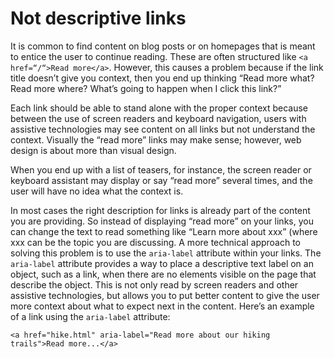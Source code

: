 # Not descriptive links

It is common to find content on blog posts or on homepages that is meant to entice the user to continue reading. These are often structured like `<a href=“/“>Read more</a>`. However, this causes a problem because if the link title doesn’t give you context, then you end up thinking “Read more what? Read more where? What’s going to happen when I click this link?”

Each link should be able to stand alone with the proper context because between the use of screen readers and keyboard navigation, users with assistive technologies may see content on all links but not understand the context. Visually the “read more” links may make sense; however, web design is about more than visual design.

When you end up with a list of teasers, for instance, the screen reader or keyboard assistant may display or say “read more” several times, and the user will have no idea what the context is.

In most cases the right description for links is already part of the content you are providing. So instead of displaying “read more” on your links, you can change the text to read something like “Learn more about xxx” \(where xxx can be the topic you are discussing. A more technical approach to solving this problem is to use the `aria-label` attribute within your links. The `aria-label` attribute provides a way to place a descriptive text label on an object, such as a link, when there are no elements visible on the page that describe the object. This is not only read by screen readers and other assistive technologies, but allows you to put better content to give the user more context about what to expect next in the content. Here’s an example of a link using the `aria-label` attribute:

```text
<a href="hike.html" aria-label="Read more about our hiking trails">Read more...</a>
```

